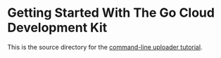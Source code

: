 # Getting Started With The Go Cloud Development Kit

This is the source directory for the [command-line uploader tutorial][].

[command-line uploader tutorial]: https://github.com/kainoaseto/go-cloud/tutorials/cli-uploader/
